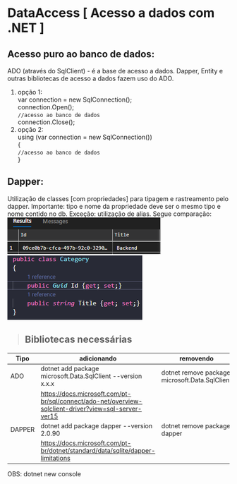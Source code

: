 # DataAccess [ Acesso a dados com .NET ]

## Acesso puro ao banco de dados: 

ADO (através do SqlClient) - é a base de acesso a dados. Dapper, Entity e outras bibliotecas de acesso a dados fazem uso do ADO.


1. opção 1: </br>
  var connection = new SqlConnection();</br>
            connection.Open();</br>
                `//acesso ao banco de dados`</br>
            connection.Close();</br>
2. opção 2: </br>
            using (var connection = new SqlConnection())</br>
            {</br>
                `//acesso ao banco de dados`</br>
            }</br>

## Dapper: 

 Utilização de classes [com propriedades] para tipagem e rastreamento pelo dapper. 
 Importante: tipo e nome da propriedade deve ser o mesmo tipo e nome contido no db. Exceção: utilização de alias. 
 Segue comparação: 
![tbl](src/img/tblcateg.PNG)
![class](src/img/classcateg.PNG)

 > ## Bibliotecas necessárias

| Tipo| adicionando  | removendo                                             |
|---  | --- | ----------------------------------------------------- |
| ADO | dotnet add package microsoft.Data.SqlClient --version x.x.x  | dotnet remove package microsoft.Data.SqlClient |
|  |https://docs.microsoft.com/pt-br/sql/connect/ado-net/overview-sqlclient-driver?view=sql-server-ver15   |        |
| DAPPER | dotnet add package dapper --version 2.0.90  | dotnet remove package dapper |
| | https://docs.microsoft.com/pt-br/dotnet/standard/data/sqlite/dapper-limitations | |

OBS: dotnet new console 
